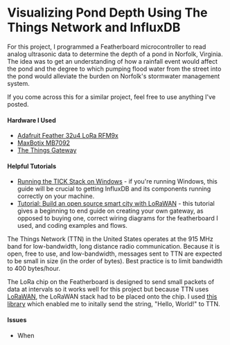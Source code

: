 # Visualizing Pond Depth Using The Things Network and InfluxDB

For this project, I programmed a Featherboard microcontroller to read analog ultrasonic data to determine the depth of a pond in Norfolk, Virginia. The idea was to get an understanding of how a rainfall event would affect the pond and the degree to which pumping flood water from the street into the pond would alleviate the burden on Norfolk's stormwater management system. 

If you come across this for a similar project, feel free to use anything I've posted.

#### Hardware I Used
- [Adafruit Feather 32u4 LoRa RFM9x](https://www.adafruit.com/product/3078)
- [MaxBotix MB7092](https://www.maxbotix.com/Ultrasonic_Sensors/MB7092.htm)
- [The Things Gateway](http://www.newark.com/the-things-network/ttn-gw-915/accessory-type-wireless-gateway/dp/05AC1807)

#### Helpful Tutorials
- [Running the TICK Stack on Windows](https://www.influxdata.com/blog/running-the-tick-stack-on-windows/) - if you're running Windows, this guide will be crucial to getting InfluxDB and its components running correctly on your machine.
- [Tutorial: Build an open source smart city with LoRaWAN](https://medium.com/kkbankol-events/tutorial-build-a-open-source-smart-city-based-on-lora-7ca76b9a098) - this tutorial gives a beginning to end guide on creating your own gateway, as opposed to buying one, correct wiring diagrams for the featherboard I used, and coding examples and flows. 

The Things Network (TTN) in the United States operates at the 915 MHz band for low-bandwidth, long distance radio communication. Because it is open, free to use, and low-bandwidth, messages sent to TTN are expected to be small in size (in the order of bytes). Best practice is to limit bandwidth to 400 bytes/hour. 

The LoRa chip on the Featherboard is designed to send small packets of data at intervals so it works well for this project but because TTN uses [LoRaWAN](https://www.lora-alliance.org/about-lorawan), the LoRaWAN stack had to be placed onto the chip. I used [this library](https://github.com/matthijskooijman/arduino-lmic) which enabled me to initally send the string, "Hello, World!" to TTN.


#### Issues
- When 